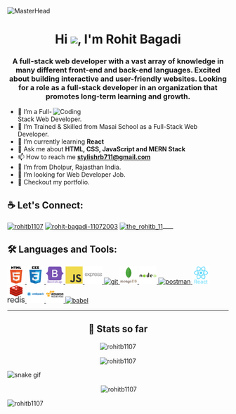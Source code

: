 ![MasterHead](http://propulsive.in/assets/img/service-icon/web.gif)
<h1 align="center">Hi <img src="https://raw.githubusercontent.com/MartinHeinz/MartinHeinz/master/wave.gif" width="30px">, I'm Rohit Bagadi</h1>
<h3 align="center">A full-stack web developer with a vast array of knowledge in many different front-end and back-end languages.  Excited about building interactive and user-friendly websites. Looking for a role as a full-stack developer in an organization that promotes long-term learning and growth.</h3>
<img align="right" alt="Coding" width="400" src="https://cdn.dribbble.com/users/1162077/screenshots/3848914/programmer.gif">

- 🔭 I’m a Full-Stack Web Developer.
- 🌱 I’m Trained & Skilled from Masai School as a Full-Stack Web Developer.                                                     
- 🌱 I’m currently learning **React**
- 💬 Ask me about **HTML, CSS, JavaScript and MERN Stack**
- 📫 How to reach me **stylishrb711@gmail.com**
- 💬 I’m from Dholpur, Rajasthan India.
- 👯 I’m looking for Web Developer Job.
- 👯 Checkout my portfolio.


<h2 align="left">☕ Let's Connect:</h2>
<p align="left">
<a href="https://twitter.com/rohitb1107" target="blank"><img align="center" src="https://raw.githubusercontent.com/rahuldkjain/github-profile-readme-generator/master/src/images/icons/Social/twitter.svg" alt="rohitb1107" height="30" width="40" /></a>
<a href="https://linkedin.com/in/rohit-bagadi-11072003" target="blank"><img align="center" src="https://raw.githubusercontent.com/rahuldkjain/github-profile-readme-generator/master/src/images/icons/Social/linked-in-alt.svg" alt="rohit-bagadi-11072003" height="30" width="40" /></a>
<a href="https://www.instagram.com/the_rohitb_11" target="blank"><img align="center" src="https://raw.githubusercontent.com/rahuldkjain/github-profile-readme-generator/master/src/images/icons/Social/instagram.svg" alt="the_rohitb_11" height="30" width="40" />&nbsp;&nbsp;&nbsp;&nbsp;&nbsp;&nbsp;</a>
</p>

<h2 align="left">🛠 Languages and Tools:</h2>
<p align="left"> <a href="https://www.w3.org/html/" target="_blank" rel="noreferrer"> <img src="https://raw.githubusercontent.com/devicons/devicon/master/icons/html5/html5-original-wordmark.svg" alt="html5" width="40" height="40"/> </a> <a href="https://www.w3schools.com/css/" target="_blank" rel="noreferrer"> <img src="https://raw.githubusercontent.com/devicons/devicon/master/icons/css3/css3-original-wordmark.svg" alt="css3" width="40" height="40"/> </a> <a href="https://getbootstrap.com" target="_blank" rel="noreferrer"> <img src="https://raw.githubusercontent.com/devicons/devicon/master/icons/bootstrap/bootstrap-plain-wordmark.svg" alt="bootstrap" width="40" height="40"/> </a> <a href="https://developer.mozilla.org/en-US/docs/Web/JavaScript" target="_blank" rel="noreferrer"> <img src="https://raw.githubusercontent.com/devicons/devicon/master/icons/javascript/javascript-original.svg" alt="javascript" width="40" height="40"/> </a> <a href="https://expressjs.com" target="_blank" rel="noreferrer"> <img src="https://raw.githubusercontent.com/devicons/devicon/master/icons/express/express-original-wordmark.svg" alt="express" width="40" height="40"/> </a> <a href="https://git-scm.com/" target="_blank" rel="noreferrer"> <img src="https://www.vectorlogo.zone/logos/git-scm/git-scm-icon.svg" alt="git" width="40" height="40"/> </a>  <a href="https://www.mongodb.com/" target="_blank" rel="noreferrer"> <img src="https://raw.githubusercontent.com/devicons/devicon/master/icons/mongodb/mongodb-original-wordmark.svg" alt="mongodb" width="40" height="40"/> </a> <a href="https://nodejs.org" target="_blank" rel="noreferrer"> <img src="https://raw.githubusercontent.com/devicons/devicon/master/icons/nodejs/nodejs-original-wordmark.svg" alt="nodejs" width="40" height="40"/> </a> <a href="https://postman.com" target="_blank" rel="noreferrer"> <img src="https://www.vectorlogo.zone/logos/getpostman/getpostman-icon.svg" alt="postman" width="40" height="40"/> </a> <a href="https://reactjs.org/" target="_blank" rel="noreferrer"> <img src="https://raw.githubusercontent.com/devicons/devicon/master/icons/react/react-original-wordmark.svg" alt="react" width="40" height="40"/> </a> <a href="https://redis.io" target="_blank" rel="noreferrer"> <img src="https://raw.githubusercontent.com/devicons/devicon/master/icons/redis/redis-original-wordmark.svg" alt="redis" width="40" height="40"/> </a> <a href="https://webpack.js.org" target="_blank" rel="noreferrer"> <img src="https://raw.githubusercontent.com/devicons/devicon/d00d0969292a6569d45b06d3f350f463a0107b0d/icons/webpack/webpack-original-wordmark.svg" alt="webpack" width="40" height="40"/> </a> <a href="https://aws.amazon.com" target="_blank" rel="noreferrer"> <img src="https://raw.githubusercontent.com/devicons/devicon/master/icons/amazonwebservices/amazonwebservices-original-wordmark.svg" alt="aws" width="40" height="40"/> </a> <a href="https://babeljs.io/" target="_blank" rel="noreferrer"> <img src="https://www.vectorlogo.zone/logos/babeljs/babeljs-icon.svg" alt="babel" width="40" height="40"/> </a> </p>
<hr/>
<h2 align="center">👷 Stats so far</h2>
<p align="center"><img align="center" src="https://github-readme-stats.vercel.app/api/top-langs?username=rohitb1107&show_icons=true&locale=en&layout=compact&theme=radical" alt="rohitb1107" /></p>

<p align="center"><img align="center" src="https://github-readme-streak-stats.herokuapp.com/?user=rohitb1107&theme=radical" alt="rohitb1107" /></p>

![snake gif](https://github.com/Rohitb1107/Rohitb1107/blob/output/github-contribution-grid-snake.gif)

<p align="center">&nbsp;<img align="center" src="https://github-readme-stats.vercel.app/api?username=rohitb1107&show_icons=true&locale=en&theme=radical" alt="rohitb1107" /></p>

<p><img align="center" src="https://raw.githubusercontent.com/Trilokia/Trilokia/379277808c61ef204768a61bbc5d25bc7798ccf1/bottom_header.svg" alt="rohitb1107" /></p>



